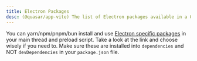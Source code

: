 ```yaml
---
title: Electron Packages
desc: (@quasar/app-vite) The list of Electron packages available in a Quasar app.
---
```

You can yarn/npm/pnpm/bun install and use [Electron specific packages](https://zeke.github.io/electron.atom.io/userland/most_downloaded_packages) in your main thread and preload script. Take a look at the link and choose wisely if you need to. Make sure these are installed into `dependencies` and NOT `devDependencies` in your `package.json` file.
